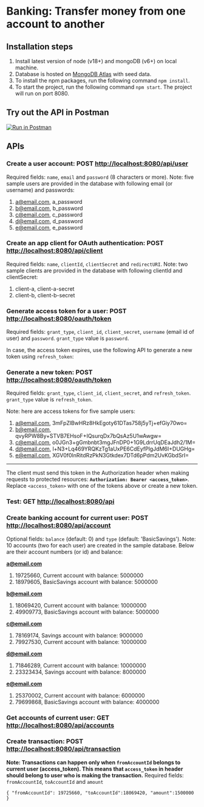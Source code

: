 # Banking: Transfer money from one account to another

## Installation steps
1. Install latest version of node (v18+) and mongoDB (v6+) on local machine.
2. Database is hosted on [MongoDB Atlas](https://www.mongodb.com/atlas) with seed data.
3. To install the npm packages, run the following command `npm install`.
4. To start the project, run the following command `npm start`. The project will run on port 8080.

## Try out the API in Postman
[![Run in Postman](https://run.pstmn.io/button.svg)](https://app.getpostman.com/run-collection/9583130-a5ae1146-bf51-4866-a63d-85bad131d186?action=collection%2Ffork&collection-url=entityId%3D9583130-a5ae1146-bf51-4866-a63d-85bad131d186%26entityType%3Dcollection%26workspaceId%3D4ab5e4cd-2dca-4fd8-b5cc-3fb6de7db5fa)

## APIs
### Create a user account: **POST [http://localhost:8080/api/user](http://localhost:8080/api/user)**
Required fields: `name`, `email` and `password` (8 characters or more).
Note: five sample users are provided in the database with following email (or username) and passwords:
1. a@email.com, a_password
2. b@email.com, b_password
3. c@email.com, c_password
4. d@email.com, d_password
5. e@email.com, e_password

### Create an app client for OAuth authentication: **POST [http://localhost:8080/api/client](http://localhost:8080/api/client)**
Required fields: `name`, `clientId`, `clientSecret` and `redirectURI`.
Note: two sample clients are provided in the database with following clientId and clientSecret:
1. client-a, client-a-secret
2. client-b, client-b-secret

### Generate access token for a user: **POST [http://localhost:8080/oauth/token](http://localhost:8080/oauth/token)**
Required fields: `grant_type`, `client_id`, `client_secret`, `username` (email id of user) and `password`. `grant_type` value is `password`.

In case, the access token expires, use the following API to generate a new token using `refresh_token`:
### Generate a new token: **POST [http://localhost:8080/oauth/token](http://localhost:8080/oauth/token)**
Required fields: `grant_type`, `client_id`, `client_secret`, and `refresh_token`. `grant_type` value is `refresh_token`.

Note: here are access tokens for five sample users:
1. a@email.com, 3mFpZlBwHRz8HkEgoty61DTas758j5yTj+efGiy70wo=
2. b@email.com, qvyRPW8By+STVB7EHsoF+IQsurqDx7bQsAz5U1wAwgw=
3. c@email.com, o0JGn3+gGmbnbt3mgJFnDP0+1G9LdrrUqDEaJdh2/1M=
4. d@email.com, l+N3+Lq469YRQKzTg1aUxPE6CdEyfPlgJdM6I+DUGHg=
5. e@email.com, XGV0f0lnRitdRzPkN3Gtkdex7DTd6pPdm2UvKGbdSrI=

---
The client must send this token in the Authorization header when making requests to protected resources: **`Authorization: Bearer <access_token>`**. Replace `<access_token>` with one of the tokens above or create a new token.

### Test: **GET [http://localhost:8080/api](http://localhost:8080/api)**

### Create banking account for current user: **POST [http://localhost:8080/api/account](http://localhost:8080/api/account)**
Optional fields: `balance` (default: 0) and `type` (default: 'BasicSavings').
Note: 10 accounts (two for each user) are created in the sample database. Below are their account numbers (or id) and balance:

**a@email.com**
1. 19725660, Current account with balance: 5000000
2. 18979605, BasicSavings account with balance: 5000000

**b@email.com**
1. 18069420, Current account with balance: 10000000
2. 49909773, BasicSavings account with balance: 5000000

**c@email.com**
1. 78169174, Savings account with balance: 9000000
2. 79927530, Current account with balance: 10000000

**d@email.com**
1. 71846289, Current account with balance: 10000000
2. 23323434, Savings account with balance: 8000000

**e@email.com**
1. 25370002, Current account with balance: 6000000
2. 79699868, BasicSavings account with balance: 4000000

### Get accounts of current user: **GET [http://localhost:8080/api/accounts](http://localhost:8080/api/accounts)**
### Create transaction: **POST [http://localhost:8080/api/transaction](http://localhost:8080/api/transaction)**

**Note: Transactions can happen only when `fromAccountId` belongs to current user (access_token). This means that `access_token` in header should belong to user who is making the transaction.**
Required fields: `fromAccountId`, `toAccountId` and `amount`
```
{ "fromAccountId": 19725660, "toAccountId":18069420, "amount":1500000 }
```

